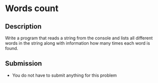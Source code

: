 # Words count

## Description
Write a program that reads a string from the console and lists all different words in the string along with information how many times each word is found.

## Submission
- You do not have to submit anything for this problem

